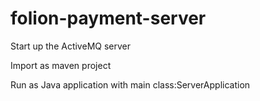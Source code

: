 folion-payment-server
=====================

Start up the ActiveMQ server

Import as maven project

Run as Java application with main class:ServerApplication


